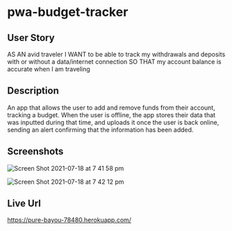 # pwa-budget-tracker

## User Story
AS AN avid traveler
I WANT to be able to track my withdrawals and deposits with or without a data/internet connection
SO THAT my account balance is accurate when I am traveling 

## Description
An app that allows the user to add and remove funds from their account, tracking a budget. When the user is offline, the app stores their data that was inputted during that time, and uploads it once the user is back online, sending an alert confirming that the information has been added. 

## Screenshots

![Screen Shot 2021-07-18 at 7 41 58 pm](https://user-images.githubusercontent.com/72106865/126090947-9229bce8-dd2d-4698-94ed-cac49b9cbb20.png)

![Screen Shot 2021-07-18 at 7 42 12 pm](https://user-images.githubusercontent.com/72106865/126090933-027fb0ab-313e-45da-81f2-bdff8dbfd24f.png)

## Live Url

https://pure-bayou-78480.herokuapp.com/
